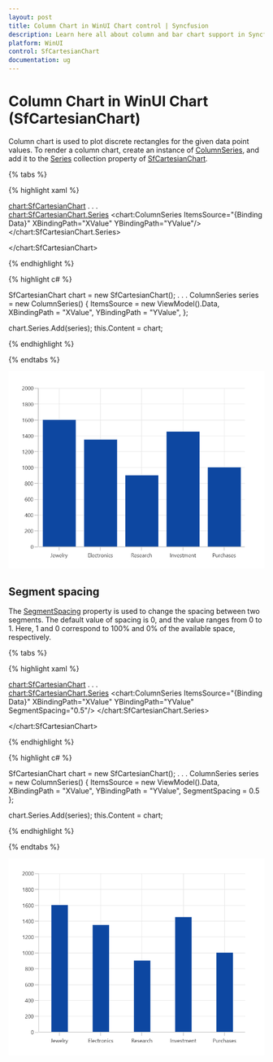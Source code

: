 ```yaml
---
layout: post
title: Column Chart in WinUI Chart control | Syncfusion
description: Learn here all about column and bar chart support in Syncfusion WinUI Chart (SfCartesianChart) control.
platform: WinUI
control: SfCartesianChart
documentation: ug
---
```


# Column Chart in WinUI Chart (SfCartesianChart)

Column chart is used to plot discrete rectangles for the given data point values. To render a column chart, create an instance of [ColumnSeries](), and add it to the [Series]() collection property of [SfCartesianChart]().

{% tabs %}

{% highlight xaml %}

<chart:SfCartesianChart>
. . .            
    <chart:SfCartesianChart.Series>
        <chart:ColumnSeries ItemsSource="{Binding Data}" XBindingPath="XValue" YBindingPath="YValue"/>
    </chart:SfCartesianChart.Series>

</chart:SfCartesianChart>

{% endhighlight %}

{% highlight c# %}

SfCartesianChart chart = new SfCartesianChart();
. . .
ColumnSeries series = new ColumnSeries()
{
    ItemsSource = new ViewModel().Data,
    XBindingPath = "XValue",
    YBindingPath = "YValue",
};

chart.Series.Add(series);
this.Content = chart;

{% endhighlight %}

{% endtabs %}

![Column chart type in WinUI Chart](Chart-Types_images/WinUI_column_chart.png)

## Segment spacing

The [SegmentSpacing]() property is used to change the spacing between two segments. The default value of spacing is 0, and the value ranges from 0 to 1. Here, 1 and 0 correspond to 100% and 0% of the available space, respectively.

{% tabs %}

{% highlight xaml %}

<chart:SfCartesianChart>
. . .            
    <chart:SfCartesianChart.Series>
        <chart:ColumnSeries ItemsSource="{Binding Data}" XBindingPath="XValue" YBindingPath="YValue" SegmentSpacing="0.5"/>
    </chart:SfCartesianChart.Series>

</chart:SfCartesianChart>

{% endhighlight %}

{% highlight c# %}

SfCartesianChart chart = new SfCartesianChart();
. . .
ColumnSeries series = new ColumnSeries()
{
    ItemsSource = new ViewModel().Data,
    XBindingPath = "XValue",
    YBindingPath = "YValue",
    SegmentSpacing = 0.5
};

chart.Series.Add(series);
this.Content = chart;

{% endhighlight %}

{% endtabs %}

![Column segment spacing in WinUI Chart](Chart-Types_images/WinUI_column_chart_segment_spacing.png)
